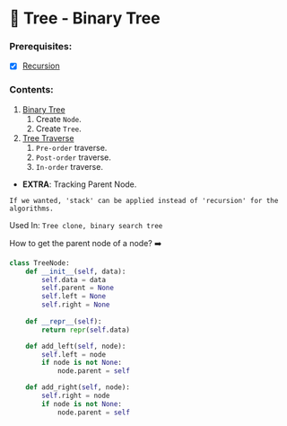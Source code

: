 # 🌳 Tree - Binary Tree

### Prerequisites:

* [X]  [Recursion](../(4)%20Recursion)

### Contents:

1. [Binary Tree]()
   1. Create `Node`. 
   2. Create `Tree`.
2. [Tree Traverse]()
   1. `Pre-order` traverse.
   2. `Post-order` traverse.
   3. `In-order` traverse.
* **EXTRA**: Tracking Parent Node.

`If we wanted, 'stack' can be applied instead of 'recursion' for the algorithms.`

Used In: `Tree clone, binary search tree`

How to get the parent node of a node?
➡️

```python
class TreeNode:
    def __init__(self, data):
        self.data = data
        self.parent = None
        self.left = None
        self.right = None
  
    def __repr__(self):
        return repr(self.data)

    def add_left(self, node):
        self.left = node
        if node is not None:
            node.parent = self

    def add_right(self, node):
        self.right = node
        if node is not None:
            node.parent = self
```
